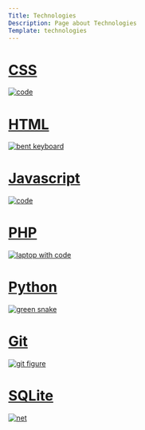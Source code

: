 ```yaml
---
Title: Technologies
Description: Page about Technologies
Template: technologies
---
```


<div class="item css"><a href="%base_url%?technology/css">
    <h1>CSS</h1>
    <picture><source media="(min-width: 799px)" srcset="image/css.jpg?area=0,10,0,10&w=400&q=80" />
<img src="image/css.jpg?w=600&q=80" alt='code' >
</picture>
</a></div>

<div class="item html"><a href="%base_url%?technology/html">
    <h1>HTML</h1>
    <picture><source media="(min-width: 799px)" srcset="image/html.jpg?w=700&q=80" />
<img src="image/html.jpg?w=600&q=80" alt='bent keyboard' >
</a></div>

<div class="item javascript"><a href="%base_url%?technology/javascript" >
    <h1>Javascript</h1>
    <picture><source media="(min-width: 799px)" srcset="image/js.jpg?w=700&q=80" />
<img src="image/js.jpg?w=600&q=80" alt='code' >
</a></div>

<div class="item php"><a href="%base_url%?technology/php">
    <h1>PHP</h1>
    <picture><source media="(min-width: 799px)" srcset="image/php.jpg?area=0,15,0&w=400&q=80" />
<img src="image/php.jpg?area=0,5,0,5&w=600&q=80" alt='laptop with code' >
</a></div>

<div class="item python"><a href="%base_url%?technology/python">
    <h1>Python</h1>
    <img src="image/python.jpg" alt="green snake">

</a></div>

<div class="item git"><a href="%base_url%?technology/git">
<h1>Git</h1>    
<picture><source media="(min-width: 699px)" srcset="image/git.jpg?area=0,10,0,10&w=400"><img src="image/git.jpg?area=0,5,0,5&w=600&q=80" alt="git figure"></picture>
</a></div>

<div class="item sqlite"><a href="%base_url%?technology/sqlite">
    <h1>SQLite</h1>
    <img src="image/sqlite.jpg" alt="net">
</a></div>